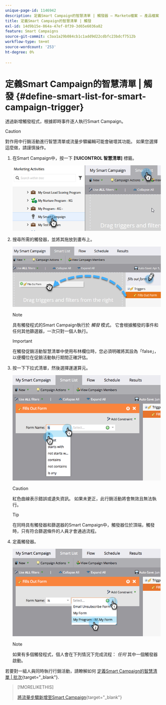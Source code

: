 ```yaml
---
unique-page-id: 1146942
description: 定義Smart Campaign的智慧清單 | 觸發器 — Marketo檔案 — 產品檔案
title: 定義Smart Campaign的智慧清單 | 觸發
exl-id: 14d9b15e-864a-47ef-8f39-3d65e6036a82
feature: Smart Campaigns
source-git-commit: c3aa1a29b084cb1c1add9d22cdbfc23bdcf7512b
workflow-type: tm+mt
source-wordcount: '253'
ht-degree: 0%

---
```


# 定義Smart Campaign的智慧清單 | 觸發 {#define-smart-list-for-smart-campaign-trigger}

透過新增觸發程式，根據即時事件逐人執行Smart Campaign。

>[!CAUTION]
>
>對作用中行銷活動進行智慧清單或流量步驟編輯可能會破壞其功能。 如果您選擇這麼做，請謹慎操作。

1. 在Smart Campaign中，按一下 **[!UICONTROL 智慧清單]** 標籤。

   ![](assets/define-smart-list-for-smart-campaign-trigger-1.png)

1. 搜尋所需的觸發器，並將其拖放到畫布上。

   ![](assets/define-smart-list-for-smart-campaign-trigger-2.png)

   >[!NOTE]
   >
   >具有觸發程式的Smart Campaign執行於 _觸發_ 模式。 它會根據觸發的事件和任何其他篩選器，一次只對一個人執行。

   >[!IMPORTANT]
   >
   >在觸發促銷活動智慧清單中使用布林欄位時，您必須明確將其設為「false」，以便欄位在促銷活動執行期間正確評估。

1. 按一下下拉式清單，然後選擇運運算元。

   ![](assets/define-smart-list-for-smart-campaign-trigger-3.png)

   >[!CAUTION]
   >
   >紅色曲線表示錯誤或遺失資訊。 如果未更正，此行銷活動將會無效且無法執行。

   >[!TIP]
   >
   >在同時具有觸發器和篩選器的Smart Campaign中，觸發器位於頂端，觸發時，只有符合篩選條件的人員才會通過流程。

1. 定義觸發器。

   ![](assets/define-smart-list-for-smart-campaign-trigger-4.png)

   >[!NOTE]
   >
   >如果有多個觸發程式，個人會在下列情況下完成流程： _任何_ 其中一個觸發器啟動。

若要對一組人員同時執行行銷活動，請瞭解如何 [定義Smart Campaign的智慧清單 | 批次](/help/marketo/product-docs/core-marketo-concepts/smart-campaigns/creating-a-smart-campaign/define-smart-list-for-smart-campaign-batch.md){target="_blank"}.

>[!MORELIKETHIS]
>
>[將流量步驟新增至Smart Campaign](/help/marketo/product-docs/core-marketo-concepts/smart-campaigns/flow-actions/add-a-flow-step-to-a-smart-campaign.md){target="_blank"}
